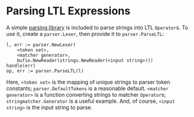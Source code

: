 # Parsing LTL Expressions

A simple [parsing library](pkg/ltl) is included to parse strings into LTL
`Operator`s.  To use it, create a `parser.Lexer`, then provide it to
`parser.ParseLTL`:

    l, err := parser.NewLexer(
        <token set>,
        <matcher generator>,
        bufio.NewReader(strings.NewReader(<input string>)))
    handle(err)
    op, err := parser.ParseLTL(l)

Here, `<token set>` is the mapping of unique strings to parser token constants;
`parser.DefaultTokens` is a reasonable default.  `<matcher generator>` is a
function converting strings to matcher `Operator`s; `stringmatcher.Generator`
is a useful example.  And, of course, `<input string>` is the input string to
parse.
